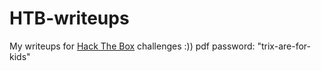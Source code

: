 # HTB-writeups
My writeups for <a href="https://www.hackthebox.com/">Hack The Box</a> challenges :)) 
pdf password: "trix-are-for-kids"
